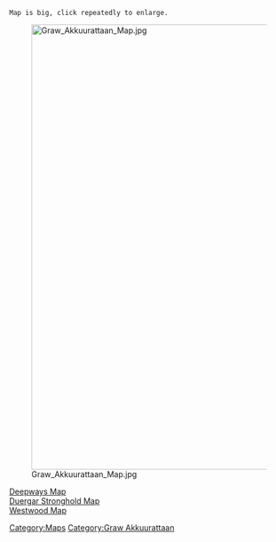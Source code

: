 `Map is big, click repeatedly to enlarge.`

<figure>
<img src="Graw_Akkuurattaan_Map.jpg" title="Graw_Akkuurattaan_Map.jpg"
width="800" alt="Graw_Akkuurattaan_Map.jpg" />
<figcaption aria-hidden="true">Graw_Akkuurattaan_Map.jpg</figcaption>
</figure>

[Deepways Map](Deepways_Map "wikilink")  
[Duergar Stronghold Map](Duergar_Stronghold_Map "wikilink")  
[Westwood Map](Westwood_Map "wikilink")

[Category:Maps](Category:Maps "wikilink") [Category:Graw
Akkuurattaan](Category:Graw_Akkuurattaan "wikilink")
